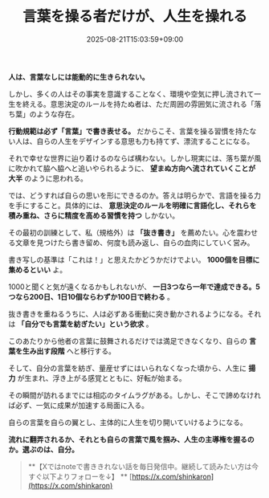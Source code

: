 ﻿---
title: "言葉を操る者だけが、人生を操れる"
date: 2025-08-21T15:03:59+09:00
draft: false
---

**人は、言葉なしには能動的に生きられない。** 

しかし、多くの人はその事実を意識することなく、環境や空気に押し流されて一生を終える。意思決定のルールを持たぬ者は、ただ周囲の雰囲気に流される「落ち葉」のような存在。

**行動規範は必ず「言葉」で書き表せる。** だからこそ、言葉を操る習慣を持たない人は、自らの人生をデザインする意思も力も持てず、漂流することになる。



それで幸せな世界に辿り着けるのならば構わない。しかし現実には、落ち葉が風に吹かれて脇へ脇へと追いやられるように、 **望まぬ方向へ流されていくことが大半** のように思われる。

では、どうすれば自らの思いを形にできるのか。答えは明らかで、言語を操る力を手にすること。具体的には、 **意思決定のルールを明確に言語化し、それらを積み重ね、さらに精度を高める習慣を持つ** しかない。



その最初の訓練として、私（規格外）は **「抜き書き」** を薦めたい。心を震わせる文章を見つけたら書き留め、何度も読み返し、自らの血肉にしていく営み。

書き写しの基準は「これは！」と思えたかどうかだけでよい。 **1000個を目標に集めるといい** よ。

1000と聞くと気が遠くなるかもしれないが、 **一日3つなら一年で達成できる。5つなら200日、1日10個ならわずか100日で終わる** 。



抜き書きを重ねるうちに、人は必ずある衝動に突き動かされるようになる。それは **「自分でも言葉を紡ぎたい」という欲求** 。

このあたりから他者の言葉に鼓舞されるだけでは満足できなくなり、自らの **言葉を生み出す段階** へと移行する。

そして、自分の言葉を紡ぎ、量産せずにはいられなくなった頃から、人生に **揚力** が生まれ、浮き上がる感覚とともに、好転が始まる。



その瞬間が訪れるまでには相応のタイムラグがある。しかし、そこで諦めなければ必ず、一気に成果が加速する局面に入る。

自らの言葉を自らの翼とし、主体的に人生を切り開いていけるようになる。

**流れに翻弄されるか、それとも自らの言葉で風を掴み、人生の主導権を握るのか。選ぶのは、自分。**

> **【Xではnoteで書ききれない話を毎日発信中。継続して読みたい方は今すぐ以下よりフォローを↓】
> ** [https://x.com/shinkaron](https://x.com/shinkaron)